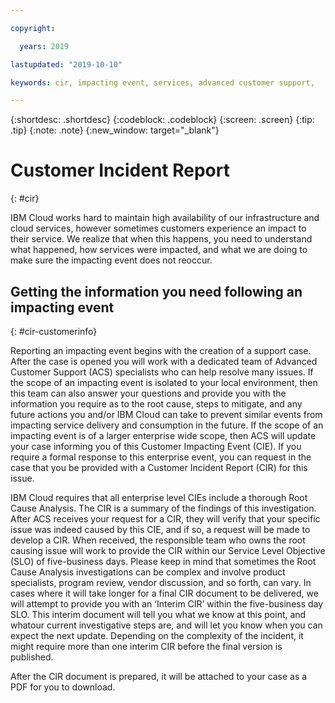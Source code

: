 ```yaml
---

copyright:

  years: 2019 

lastupdated: "2019-10-10"

keywords: cir, impacting event, services, advanced customer support, 

---
```



{:shortdesc: .shortdesc}
{:codeblock: .codeblock}
{:screen: .screen}
{:tip: .tip}
{:note: .note}
{:new_window: target="_blank"}

# Customer Incident Report
{: #cir}

IBM Cloud works hard to maintain high availability of our infrastructure and cloud services, however sometimes customers experience an impact to their service. We realize that when this happens, you need to understand what happened, how services were impacted, and what we are doing to make sure the impacting event does not reoccur. 

## Getting the information you need following an impacting event 
{: #cir-customerinfo}

Reporting an impacting event begins with the creation of a support case. After the case is opened you will work with a dedicated team of Advanced Customer Support (ACS) specialists who can help resolve many issues. If the scope of an impacting event is isolated to your local environment, then this team can also answer your questions and provide you with the information you require as to the root cause, steps to mitigate, and any future actions you and/or IBM Cloud can take to prevent similar events from impacting service delivery and consumption in the future. If the scope of an impacting event is of a larger enterprise wide scope, then ACS will update your case informing you of this Customer Impacting Event (CIE). If you require a formal response to this enterprise event, you can request in the case that you be provided with a Customer Incident Report (CIR) for this issue. 

IBM Cloud requires that all enterprise level CIEs include a thorough Root Cause Analysis. The CIR is a summary of the findings of this investigation. After ACS receives your request for a CIR, they will verify that your specific issue was indeed caused by this CIE, and if so, a request will be made to develop a CIR. When received, the responsible team who owns the root causing issue will work to provide the CIR within our Service Level Objective (SLO) of five-business days. Please keep in mind that sometimes the Root Cause Analysis investigations can be complex and involve product specialists, program review, vendor discussion, and so forth, can vary. In cases where it will take longer for a final CIR document to be delivered, we will attempt to provide you with an ‘Interim CIR’ within the five-business day SLO. This interim document will tell you what we know at this point, and whatour current investigative steps are, and will let you know when you can expect the next update. Depending on the complexity of the incident, it might require more than one interim CIR before the final version is published.

After the CIR document is prepared, it will be attached to your case as a PDF for you to download.
